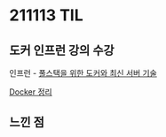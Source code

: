 # 211113 TIL

## 도커 인프런 강의 수강

인프런 - [풀스택을 위한 도커와 최신 서버 기술](https://www.inflearn.com/course/%EC%84%9C%EB%B2%84%EA%B8%B0%EC%88%A0-%ED%92%80%EC%8A%A4%ED%83%9D-3/dashboard)

[Docker 정리](https://wonderful-sloth-538.notion.site/Docker-6bc4ebe08cf943b69f241a35c417b3a2)

## 느낀 점
